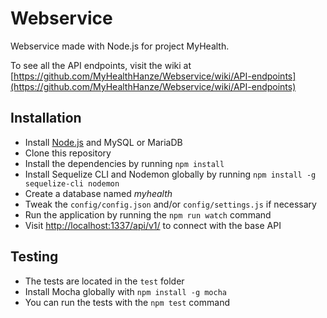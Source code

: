 # Webservice

Webservice made with Node.js for project MyHealth.

To see all the API endpoints, visit the wiki at [https://github.com/MyHealthHanze/Webservice/wiki/API-endpoints](https://github.com/MyHealthHanze/Webservice/wiki/API-endpoints)

## Installation
* Install [Node.js](https://nodejs.org/) and MySQL or MariaDB
* Clone this repository
* Install the dependencies by running ```npm install```
* Install Sequelize CLI and Nodemon globally by running ```npm install -g sequelize-cli nodemon``` 
* Create a database named _myhealth_
* Tweak the ```config/config.json``` and/or ```config/settings.js``` if necessary
* Run the application by running the ```npm run watch``` command
* Visit [http://localhost:1337/api/v1/](http://localhost:1337/api/v1/) to connect with the base API

## Testing
* The tests are located in the ```test``` folder
* Install Mocha globally with ```npm install -g mocha```
* You can run the tests with the ```npm test``` command
